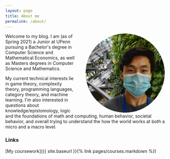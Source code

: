 ```yaml
---
layout: page
title: About me
permalink: /about/
---
```


<img src="/images/propic.jpg" width="250px" height="250px" style="float: right; margin-left: 32px; margin-top: 0px; border-radius:50%;" />
Welcome to my blog. I am (as of Spring 2021) a Junior at UPenn pursuing a Bachelor's degree in Computer Science and Mathematical Economics, as well as Masters degrees in Computer Science and Mathematics.

My current technical interests lie in game theory, complexity theory, programming languages, category theory, and machine learning. I'm also interested in questions about knowledge/epistomology, logic and the foundations of math and computing, human behavior, societal behavior, and overall trying to understand the how the world works at both a micro and a macro level.
### Links

[My coursework]({{ site.baseurl }}{% link pages/courses.markdown %})